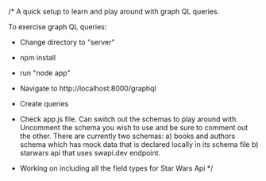 /* A quick setup to learn and play around with graph QL queries.

To exercise graph QL queries:
- Change directory to "server"
- npm install
- run "node app"
- Navigate to http://localhost:8000/graphql
- Create queries

- Check app.js file. Can switch out the schemas to play around with. Uncomment the schema you wish to use and be sure to comment out the other. There are currently two schemas:
  a) books and authors schema which has mock data that is declared locally in its schema file
  b) starwars api that uses swapi.dev endpoint. 
- Working on including all the field types for Star Wars Api
*/